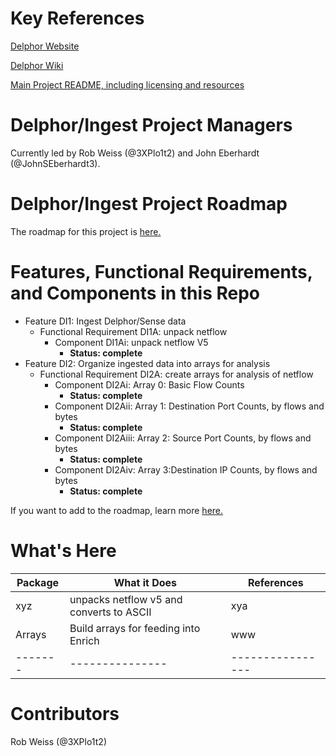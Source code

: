 # Key References #

[Delphor Website](http://www.delphor.net/) 

[Delphor Wiki](https://github.com/delphornet/Cortextual/wiki) 

[Main Project README, including licensing and resources](https://github.com/delphornet/Cortextual/blob/master/README.md)

# Delphor/Ingest Project Managers #

Currently led by Rob Weiss (@3XPlo1t2) and John Eberhardt (@JohnSEberhardt3).

# Delphor/Ingest Project Roadmap #

The roadmap for this project is [here.](https://github.com/delphornet/Cortextual/wiki/Project-Roadmap#delphoringest-repo-and-project-roadmap)

# Features, Functional Requirements, and Components in this Repo #

+	Feature DI1: Ingest Delphor/Sense data 
	+	Functional Requirement DI1A: unpack netflow
		+	Component DI1Ai: unpack netflow V5
			+	**Status: complete**
+	Feature DI2: Organize ingested data into arrays for analysis 
	+	Functional Requirement DI2A: create arrays for analysis of netflow
		+	Component DI2Ai: Array 0: Basic Flow Counts
			+	**Status: complete**
		+ Component DI2Aii: Array 1: Destination Port Counts, by flows and bytes
			+ **Status: complete**
		+ Component DI2Aiii: Array 2: Source Port Counts, by flows and bytes
			+ **Status: complete**
		+	Component DI2Aiv: Array 3:Destination IP Counts, by flows and bytes
			+	**Status: complete**

If you want to add to the roadmap, learn more [here.](https://github.com/delphornet/Cortextual/wiki/Feature-and-Release-Management)

# What's Here #

|**Package** | **What it Does** | **References** |
|-------------|----------|------------|
|xyz | unpacks netflow v5 and converts to ASCII|xya|
|Arrays|Build arrays for feeding into Enrich|www|
|-------|---------------|----------------|

# Contributors #

Rob Weiss (@3XPlo1t2)